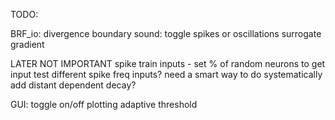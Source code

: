 TODO: 

BRF_io: 
divergence boundary
sound: toggle spikes or oscillations
surrogate gradient

LATER NOT IMPORTANT
spike train inputs - set % of random neurons to get input
test different spike freq inputs? need a smart way to do systematically
add distant dependent decay? 

GUI:
toggle on/off plotting adaptive threshold 